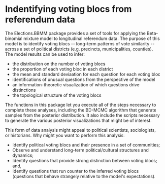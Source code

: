# Indentifying voting blocs from referendum data
The Elections.BBMM package provides a set of tools for applying the Beta-binomial mixture model to longitudinal referendum data. The purpose of this model is to identify voting blocs -- long-term patterns of vote similarity -- across a set of political districts (e.g. precincts, municipalities, counties). The model results can be used to infer:
* the distribution on the number of voting blocs
* the proportion of each voting bloc in each district
* the mean and standard deviaation for each question for each voting bloc
* identifications of unusual questions from the perspective of the model
* an information-theoretic visualization of which questions drive distinctions
* the topological structure of the voting blocs

The functions in this package let you execute all of the steps necessary to complete these analyses, including the BD-MCMC algorithm that generate samples from the posterior distribution. It also include the scripts necessary to generate the various posterior visualizations that might be of interest. 

This form of data analysis might appeal to political scientists, sociologists, or historians. Why might you want to perform this analysis:
* Identify political voting blocs and their presence in a set of communities;
* Observe and understand long-term political/cultural structures and dynamics;
* Identify questions that provide strong distinction between voting blocs; and,
* Identify questions that run counter to the inferred voting blocs (questions that behave strangely relative to the model's expectations).
